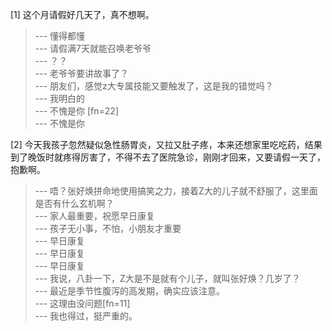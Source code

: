 
[1] 这个月请假好几天了，真不想啊。
>--- 懂得都懂<br>
>--- 请假满7天就能召唤老爷爷<br>
>--- ？？<br>
>--- 老爷爷要讲故事了？<br>
>--- 朋友们，感觉z大专属技能又要触发了，这是我的错觉吗？<br>
>--- 我明白的<br>
>--- 不愧是你 [fn=22]<br>
>--- 不愧是你<br>

[2] 今天我孩子忽然疑似急性肠胃炎，又拉又肚子疼，本来还想家里吃吃药，结果到了晚饭时就疼得厉害了，不得不去了医院急诊，刚刚才回来，又要请假一天了，抱歉啊。
>--- 唔？张好焕拼命地使用搞笑之力，接着Z大的儿子就不舒服了，这里面是否有什么玄机啊？<br>
>--- 家人最重要，祝愿早日康复<br>
>--- 孩子无小事，不怕，小朋友才重要<br>
>--- 早日康复<br>
>--- 早日康复<br>
>--- 早日康复<br>
>--- 我说，八卦一下，Z大是不是就有个儿子，就叫张好焕？几岁了？<br>
>--- 最近是季节性腹泻的高发期，确实应该注意。<br>
>--- 这理由没问题[fn=11]<br>
>--- 我也得过，挺严重的。<br>
